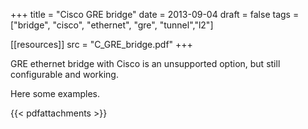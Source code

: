 +++
title = "Cisco GRE bridge"
date = 2013-09-04
draft = false
tags = ["bridge", "cisco", "ethernet", "gre", "tunnel","l2"]

[[resources]]
src = "C_GRE_bridge.pdf"
+++

GRE ethernet bridge with Cisco is an unsupported option, but still configurable and working.

Here some examples.

{{< pdfattachments >}}
